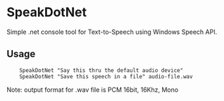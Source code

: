 SpeakDotNet
=============

Simple .net console tool for Text-to-Speech using Windows Speech API.


Usage
------

```
	SpeakDotNet "Say this thru the default audio device"
	SpeakDotNet "Save this speech in a file" audio-file.wav
```

Note: output format for .wav file is PCM 16bit, 16Khz, Mono